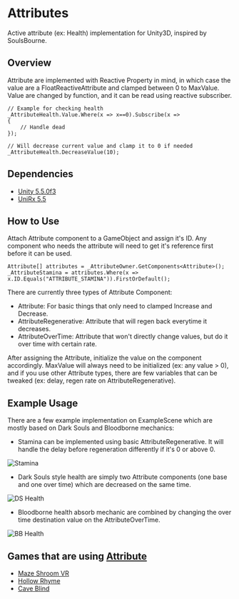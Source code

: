 Attributes
===
Active attribute (ex: Health) implementation for Unity3D, inspired by SoulsBourne.

Overview
---
Attribute are implemented with Reactive Property in mind, in which case the value are a FloatReactiveAttribute and clamped between 0 to MaxValue. Value are changed by function, and it can be read using reactive subscriber.
```
// Example for checking health
_AttributeHealth.Value.Where(x => x==0).Subscribe(x => 
{
    // Handle dead
});

// Will decrease current value and clamp it to 0 if needed
_AttributeHealth.DecreaseValue(10);
```

Dependencies
---
* [Unity 5.5.0f3](https://unity3d.com/unity/whats-new/unity-5.5.0)
* [UniRx 5.5](https://github.com/neuecc/UniRx)


How to Use
---
Attach Attribute component to a GameObject and assign it's ID. Any component who needs the attribute will need to get it's reference first before it can be used.
```
Attribute[] attributes = _AttributeOwner.GetComponents<Attribute>();
_AttributeStamina = attributes.Where(x => x.ID.Equals("ATTRIBUTE_STAMINA")).FirstOrDefault();
```
There are currently three types of Attribute Component:
* Attribute: For basic things that only need to clamped Increase and Decrease.
* AttributeRegenerative: Attribute that will regen back everytime it decreases.
* AttributeOverTime: Attribute that won't directly change values, but do it over time with certain rate.

After assigning the Attribute, initialize the value on the component accordingly. MaxValue will always need to be initialized (ex: any value > 0), and if you use other Attribute types, there are few variables that can be tweaked (ex: delay, regen rate on AttributeRegenerative).

Example Usage
---
There are a few example implementation on ExampleScene which are mostly based on Dark Souls and Bloodborne mechanics:

* Stamina can be implemented using basic AttributeRegenerative. It will handle the delay before regeneration differently if it's 0 or above 0.

![Stamina](http://i.imgur.com/6jlq8as.gif)

* Dark Souls style health are simply two Attribute components (one base and one over time) which are decreased on the same time. 

![DS Health](http://i.imgur.com/8J8NFvv.gif)

* Bloodborne health absorb mechanic are combined by changing the over time destination value on the AttributeOverTime. 

![BB Health](http://i.imgur.com/O9rEbLN.gif)

Games that are using [Attribute](https://github.com/hitnoodle/attributes)
---
* [Maze Shroom VR](https://play.google.com/store/apps/details?id=com.tinker.perangkakvr&hl=in)
* [Hollow Rhyme](https://steamcommunity.com/sharedfiles/filedetails/?id=828109436)
* [Cave Blind](http://globalgamejam.org/2017/games/cave-blind)
